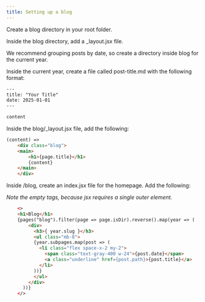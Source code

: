 ```yaml
---
title: Setting up a blog
---
```


Create a blog directory in your root folder.

Inside the blog directory, add a _layout.jsx file.

We recommend grouping posts by date, so create a directory inside blog for the current year.

Inside the current year, create a file called post-title.md with the following format:


```html
---
title: "Your Title"
date: 2025-01-01
---

content
```


	
Inside the blog/_layout.jsx file, add the following:

```html
(content) =>
    <div class="blog">
    <main>
        <h1>{page.title}</h1>
        {content}
    </main>
    </div>
```
	
Inside /blog, create an index.jsx file for the homepage. Add the following:

*Note the empty tags, because jsx requires a single outer element.*

```html
	<>
	<h1>Blog</h1>
	{pages("blog").filter(page => page.isDir).reverse().map(year => (
	    <div>
	      <h3>{ year.slug }</h3>
	      <ul class="mb-8">
	      {year.subpages.map(post => (
	        <li class="flex space-x-2 my-2">
	          <span class="text-gray-400 w-24">{post.date}</span>
	          <a class="underline" href={post.path}>{post.title}</a>
	        </li>
	      ))}
	      </ul>
	    </div>
	  ))}
	</>
```